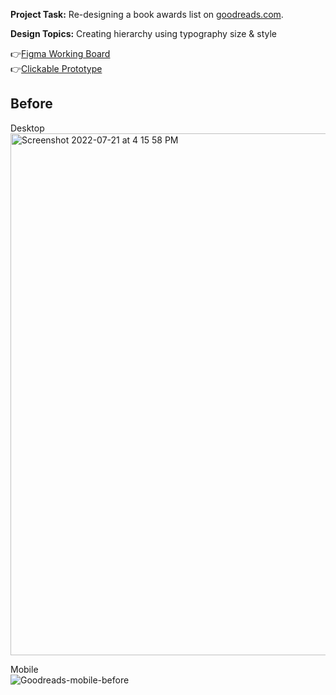 **Project Task:** Re-designing a book awards list on [goodreads.com](https://www.goodreads.com/).

**Design Topics:** Creating hierarchy using typography size & style

👉[Figma Working Board](https://www.figma.com/file/bavE5DuXVJLVI2Lsusarvo/2-%E2%80%94-Typography?node-id=1%3A3) 
<br>
👉[Clickable Prototype](...) 

## Before <br>
Desktop <br>
<img width="835" alt="Screenshot 2022-07-21 at 4 15 58 PM" src="https://user-images.githubusercontent.com/91729217/180236031-4607c3e7-bc6f-413e-a1a1-05c1099854e0.png">

Mobile <br>
![Goodreads-mobile-before](https://user-images.githubusercontent.com/91729217/180237384-c6424d60-ab36-4f77-b6b6-7c63772e692b.png)

